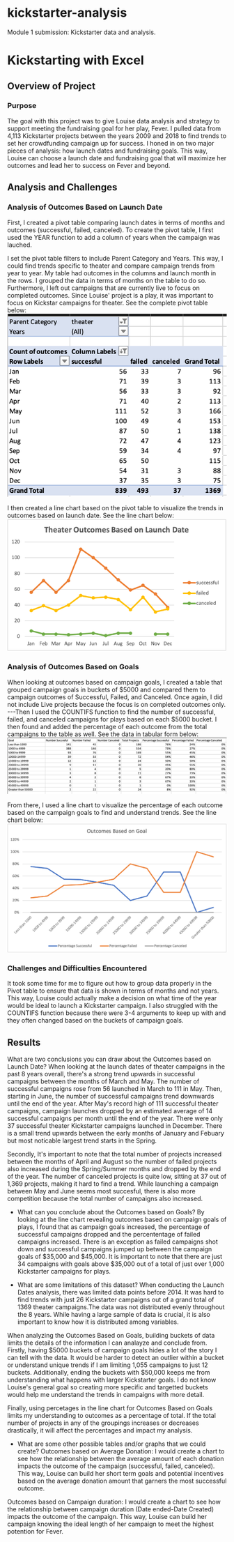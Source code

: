 # kickstarter-analysis
Module 1 submission: Kickstarter data and analysis. 
# Kickstarting with Excel

## Overview of Project

### Purpose
The goal with this project was to give Louise data analysis and strategy to support meeting the fundraising goal for her play, Fever. I pulled data from 4,113 Kickstarter projects between the years 2009 and 2018 to find trends to set her crowdfunding campaign up for success. I honed in on two major pieces of analysis: how launch dates and fundraising goals. This way, Louise can choose a launch date and fundraising goal that will maximize her outcomes and lead her to success on Fever and beyond. 

## Analysis and Challenges

### Analysis of Outcomes Based on Launch Date
First, I created a pivot table comparing launch dates in terms of months and outcomes (successful, failed, canceled). To create the pivot table, I first used the YEAR function to add a column of years when the campaign was lauched. 

I set the pivot table filters to include Parent Category and Years. This way, I could find trends specific to theater and compare campaign trends from year to year. My table had outcomes in the columns and launch month in the rows. I grouped the data in terms of months on the table to do so. Furthermore, I left out campaigns that are currently live to focus on completed outcomes. Since Louise' project is a play, it was important to focus on Kickstar campaigns for theater. See the complete pivot table below: 
<br/>![LDPivot](LDPivot.png)<br/>

I then created a line chart based on the pivot table to visualize the trends in outcomes based on  launch date. See the line chart below: ![Theater_Outcomes_vs_Launch](Theater_Outcomes_vs_Launch.png) <br/>

### Analysis of Outcomes Based on Goals
When looking at outcomes based on campaign goals, I created a table that grouped campaign goals in buckets of $5000 and compared them to campaign outcomes of Successful, Failed, and Canceled. Once again, I did not include Live projects because the focus is on completed outcomes only. 
---Then I used the COUNTIFS function to find the number of successful, failed, and canceled campaigns for plays based on each $5000 bucket. I then found and added the percentage of each outcome from the total campaigns to the table as well. See the data in tabular form below: <br/>![OGTable](OGTable.png)<br/>

From there, I used a line chart to visualize the percentage of each outcome based on the campaign goals to find and understand trends. See the line chart below: <br/> ![Outcomes_vs_Goals](Outcomes_vs_Goals.png)<br/> 

### Challenges and Difficulties Encountered
It took some time for me to figure out how to group data properly in the Pivot table to ensure that data is shown in terms of months and not years. This way, Louise could actually make a decision on what time of the year would be ideal to launch a Kickstarter campaign. I also struggled with the COUNTIFS function because there were 3-4 arguments to keep up with and they often changed based on the buckets of campaign goals.

## Results

What are two conclusions you can draw about the Outcomes based on Launch Date?
When looking at the launch dates of theater campaigns in the past 8 years overall, there's a strong trend upwards in successful campaigns between the months of March and May. The number of successful campaigns rose from 56 launched in March to 111 in May. Then, starting in June, the number of successful campaigns trend downwards until the end of the year. After May's record high of 111 successful theater campaigns, campaign launches dropped by an estimated average of 14 successful campaigns per month until the end of the year. There were only 37 successful theater Kickstarter campaigns launched in December. There is a small trend upwards between the early months of January and Febuary but most noticable largest trend starts in the Spring.

Secondly, It's important to note that the total number of projects increased between the months of April and August so the number of failed projects also increased during the Spring/Summer months and dropped by the end of the year.  The number of canceled projects is quite low, sitting at 37 out of 1,369 projects, making it hard to find a trend. While launching a campaign between May and June seems most succesful, there is also more competition because the total number of campaigns also increased. 

- What can you conclude about the Outcomes based on Goals?
By looking at the line chart revealing outcomes based on campaign goals of plays, I found that as campaign goals increased, the percentage of successful campaigns dropped and the percententage of failed campaigns increased. There is an exception as failed campaigns shot down and successful campaigns jumped up between the campaign goals of $35,000 and $45,000. It is important to note that there are just 34 campaigns with goals above $35,000 out of a total of just over 1,000 Kickstarter campaigns for plays. 

- What are some limitations of this dataset?
When conducting the Launch Dates analysis, there was limited data points before 2014. It was hard to find trends with just 26 Kickstarter campaigns out of a grand total of 1369 theater campaigns.The data was not distributed evenly throughout the 8 years. While having a large sample of data is crucial, it is also important to know how it is distributed among variables. 

When analyzing the Outcomes Based on Goals, building buckets of data limits the details of the information I can analayze and conclude from. Firstly, having $5000 buckets of campaign goals hides a lot of the story I can tell with the data. It would be harder to detect an outlier within a bucket or understand unique trends if I am limiting 1,055 campaigns to just 12 buckets. Additionally, ending the buckets with $50,000 keeps me from understanding what happens with larger Kickstarter goals. I do not know Louise's general goal so creating more specific and targetted buckets would help me understand the trends in campaigns with more detail. 

Finally, using percetages in the line chart for Outcomes Based on Goals limits my understanding to outcomes as a percentage of total. If the total number of projects in any of the groupings increases or decreases drastically, it will affect the percentages and impact my analysis. 

- What are some other possible tables and/or graphs that we could create?
Outcomes based on Average Donation: I would create a chart to see how the relationship between the average amount of each donation impacts the outcome of the campaign (successful, failed, canceled). This way, Louise can build her short term goals and potential incentives based on the average donation amount that garners the most successful outcome. 

Outcomes based on Campaign duration: I would create a chart to see how the relationship between campaign duration (Date ended-Date Created) impacts the outcome of the campaign. This way, Louise can build her campaign knowing the ideal length of her campaign to meet the highest potention for Fever. 
